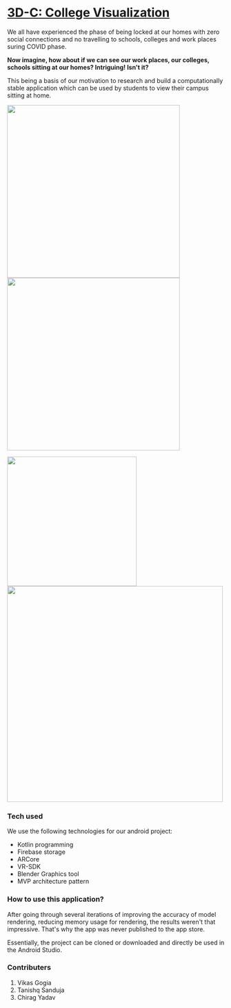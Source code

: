 # <ins>3D-C: College Visualization</ins>

We all have experienced the phase of being locked at our homes with zero social connections and no travelling to schools, colleges and work places suring COVID phase. 

**Now imagine, how about if we can see our work places, our colleges, schools sitting at our homes? Intriguing! Isn't it?**

This being a basis of our motivation to research and build a computationally stable application which can be used by students to view their campus sitting at home.

<img src="https://drive.google.com/uc?export=view&id=1-9K8vvHcg28RSNjGj0wlboxa6ySaT21b" width="400" /><img src="https://drive.google.com/uc?export=view&id=11JVQIwkpmkWeFST-oU_fOodN2gaPUD9K" width="400" />

<img src="https://drive.google.com/uc?export=view&id=1GtvMQJaWDkvy85jcjS7l4wUyLhaSXfq3" height="300" /><img src="https://drive.google.com/uc?export=view&id=1FhvFbG4d81Fbx85r-FaiRAEW81QA9R0w" width="500" />

### Tech used

We use the following technologies for our android project:
* Kotlin programming
* Firebase storage
* ARCore
* VR-SDK
* Blender Graphics tool
* MVP architecture pattern

### How to use this application?

After going through several iterations of improving the accuracy of model rendering, reducing memory usage for rendering, the results weren't that impressive. That's why the app was never published to the app store.

Essentially, the project can be cloned or downloaded and directly be used in the Android Studio.

### Contributers
1. Vikas Gogia
2. Tanishq Sanduja
3. Chirag Yadav

